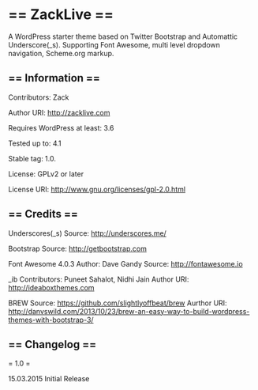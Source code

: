 == ZackLive ==
=========

A WordPress starter theme based on Twitter Bootstrap and Automattic Underscore(_s). Supporting Font Awesome, multi level dropdown navigation, Scheme.org markup.

== Information ==
-----------------

Contributors: Zack

Author URI: http://zacklive.com

Requires WordPress at least: 3.6

Tested up to: 4.1

Stable tag: 1.0.

License: GPLv2 or later

License URI: http://www.gnu.org/licenses/gpl-2.0.html



== Credits ==
-------------

Underscores(_s)
Source: http://underscores.me/

Bootstrap
Source: http://getbootstrap.com

Font Awesome 4.0.3
Author: Dave Gandy
Source: http://fontawesome.io

_ib
Contributors: Puneet Sahalot, Nidhi Jain
Author URI: http://ideaboxthemes.com

BREW
Source: https://github.com/slightlyoffbeat/brew
Aurthor URI: http://danvswild.com/2013/10/23/brew-an-easy-way-to-build-wordpress-themes-with-bootstrap-3/

== Changelog ==
---------------

= 1.0 =

15.03.2015
Initial Release

